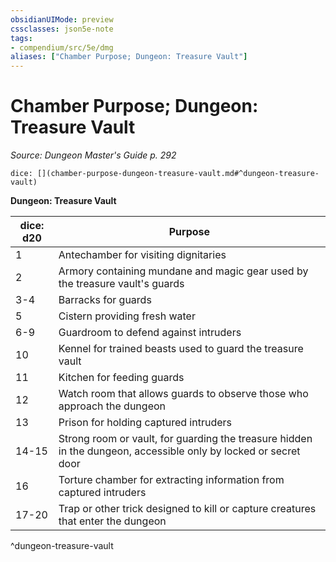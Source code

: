 ```yaml
---
obsidianUIMode: preview
cssclasses: json5e-note
tags:
- compendium/src/5e/dmg
aliases: ["Chamber Purpose; Dungeon: Treasure Vault"]
---
```

# Chamber Purpose; Dungeon: Treasure Vault
*Source: Dungeon Master's Guide p. 292* 

`dice: [](chamber-purpose-dungeon-treasure-vault.md#^dungeon-treasure-vault)`

**Dungeon: Treasure Vault**

| dice: d20 | Purpose |
|-----------|---------|
| 1 | Antechamber for visiting dignitaries |
| 2 | Armory containing mundane and magic gear used by the treasure vault's guards |
| 3-4 | Barracks for guards |
| 5 | Cistern providing fresh water |
| 6-9 | Guardroom to defend against intruders |
| 10 | Kennel for trained beasts used to guard the treasure vault |
| 11 | Kitchen for feeding guards |
| 12 | Watch room that allows guards to observe those who approach the dungeon |
| 13 | Prison for holding captured intruders |
| 14-15 | Strong room or vault, for guarding the treasure hidden in the dungeon, accessible only by locked or secret door |
| 16 | Torture chamber for extracting information from captured intruders |
| 17-20 | Trap or other trick designed to kill or capture creatures that enter the dungeon |
^dungeon-treasure-vault